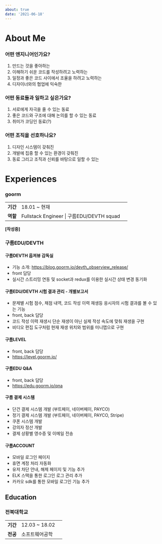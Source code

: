 ```yaml
---
about: true
date: '2021-06-18'
---
```


# About Me

### 어떤 엔지니어인가요?

1. 만드는 것을 좋아하는
2. 이해하기 쉬운 코드를 작성하려고 노력하는
3. 일정과 좋은 코드 사이에서 조율을 하려고 노력하는
4. 디자이너와의 협업에 익숙한

### 어떤 동료들과 일하고 싶은가요?

1. 서로에게 자극을 줄 수 있는 동료
2. 좋은 코드와 구조에 대해 논의를 할 수 있는 동료
3. 취미가 코딩인 동료(?)

### 어떤 조직을 선호하나요?

1. 디자인 시스템이 갖춰진
2. 개발에 집중 할 수 있는 환경이 갖춰진
3. 동료 그리고 조직과 신뢰를 바탕으로 일할 수 있는


# Experiences

### goorm

||||
|------|---|---|
|**기간**|18.01 ~ 현재|
|**역할**|Fullstack Engineer \| 구름EDU/DEVTH squad|

**[작성중]**

### 구름EDU/DEVTH

#### 구름DEVTH 옵져뷰 감독실
- 기능 소개: https://blog.goorm.io/devth_obserview_release/
- front 담당
- 실시간 스트리밍 연동 및 socket과 redux를 이용한 실시간 상태 변경 동기화

#### 구름EDU/DEVTH 시험 결과 관리 - 개별보고서
- 문제별 시험 점수, 채점 내역, 코드 작성 이력 재생등 응시자의 시험 결과를 볼 수 있는 기능
- front, back 담당
- 코드 작성 이력 재생시 단순 재생이 아닌 실제 작성 속도에 맞춰 재생을 구현
- 비디오 편집 도구처럼 현재 재생 위치와 범위를 미니맵으로 구현

#### 구름LEVEL
- front, back 담당
- https://level.goorm.io/

#### 구름EDU Q&A
- front, back 담당
- https://edu.goorm.io/qna


#### 구름 결제 시스템
- 단건 결제 시스템 개발 (부트페이, 네이버페이, PAYCO)
- 정기 결제 시스템 개발 (부트페이, 네이버페이, PAYCO, Stripe)
- 쿠폰 시스템 개발
- 강의자 정산 개발
- 결제 상황별 영수증 및 이메일 전송

#### 구름ACCOUNT
- 모바일 로그인 페이지  
- 휴면 계정 처리 자동화  
- 유저 차단 안내, 해제 페이지 및 기능 추가  
- ELK 스택을 통한 로그인 로그 관리 추가  
- 카카오 sdk를 통한 모바일 로그인 기능 추가

## Education

### 전북대학교
||||
|------|---|---|
|**기간**|12.03 ~ 18.02|
|**전공**|소프트웨어공학|
